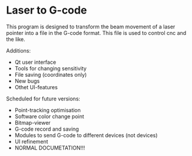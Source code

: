 Laser to G-code
===============

This program is designed to transform the beam movement of a laser pointer into a file in the G-code format.
This file is used to control cnc and the like.

Additions:
- Qt user interface
- Tools for changing sensitivity
- File saving (coordinates only)
- New bugs
- Othet UI-features

Scheduled for future versions:
- Point-tracking optimisation
- Software color change point
- Bitmap-viewer
- G-code record and saving
- Modules to send G-code to different devices (not devices)
- UI refinement
- NORMAL DOCUMETATION!!!
